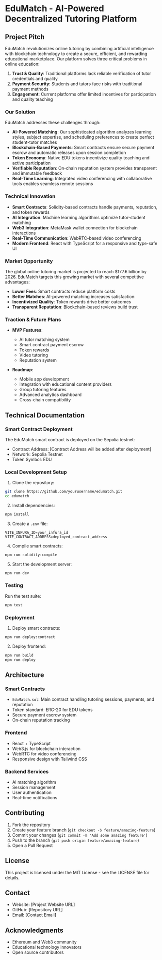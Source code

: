 # EduMatch - AI-Powered Decentralized Tutoring Platform

## Project Pitch

EduMatch revolutionizes online tutoring by combining artificial intelligence with blockchain technology to create a secure, efficient, and rewarding educational marketplace. Our platform solves three critical problems in online education:

1. **Trust & Quality**: Traditional platforms lack reliable verification of tutor credentials and quality
2. **Payment Security**: Students and tutors face risks with traditional payment methods
3. **Engagement**: Current platforms offer limited incentives for participation and quality teaching

### Our Solution

EduMatch addresses these challenges through:

- **AI-Powered Matching**: Our sophisticated algorithm analyzes learning styles, subject expertise, and scheduling preferences to create perfect student-tutor matches
- **Blockchain-Based Payments**: Smart contracts ensure secure payment escrow and automatic releases upon session completion
- **Token Economy**: Native EDU tokens incentivize quality teaching and active participation
- **Verifiable Reputation**: On-chain reputation system provides transparent and immutable feedback
- **Real-Time Learning**: Integrated video conferencing with collaborative tools enables seamless remote sessions

### Technical Innovation

- **Smart Contracts**: Solidity-based contracts handle payments, reputation, and token rewards
- **AI Integration**: Machine learning algorithms optimize tutor-student matching
- **Web3 Integration**: MetaMask wallet connection for blockchain interactions
- **Real-Time Communication**: WebRTC-based video conferencing
- **Modern Frontend**: React with TypeScript for a responsive and type-safe UI

### Market Opportunity

The global online tutoring market is projected to reach $177.6 billion by 2026. EduMatch targets this growing market with several competitive advantages:

- **Lower Fees**: Smart contracts reduce platform costs
- **Better Matches**: AI-powered matching increases satisfaction
- **Incentivized Quality**: Token rewards drive better outcomes
- **Transparent Reputation**: Blockchain-based reviews build trust

### Traction & Future Plans

- **MVP Features**:
  - AI tutor matching system
  - Smart contract payment escrow
  - Token rewards
  - Video tutoring
  - Reputation system

- **Roadmap**:
  - Mobile app development
  - Integration with educational content providers
  - Group tutoring features
  - Advanced analytics dashboard
  - Cross-chain compatibility

## Technical Documentation

### Smart Contract Deployment

The EduMatch smart contract is deployed on the Sepolia testnet:
- Contract Address: [Contract Address will be added after deployment]
- Network: Sepolia Testnet
- Token Symbol: EDU

### Local Development Setup

1. Clone the repository:
```bash
git clone https://github.com/yourusername/edumatch.git
cd edumatch
```

2. Install dependencies:
```bash
npm install
```

3. Create a `.env` file:
```
VITE_INFURA_ID=your_infura_id
VITE_CONTRACT_ADDRESS=deployed_contract_address
```

4. Compile smart contracts:
```bash
npm run solidity:compile
```

5. Start the development server:
```bash
npm run dev
```

### Testing

Run the test suite:
```bash
npm test
```

### Deployment

1. Deploy smart contracts:
```bash
npm run deploy:contract
```

2. Deploy frontend:
```bash
npm run build
npm run deploy
```

## Architecture

### Smart Contracts
- `EduMatch.sol`: Main contract handling tutoring sessions, payments, and reputation
- Token standard: ERC-20 for EDU tokens
- Secure payment escrow system
- On-chain reputation tracking

### Frontend
- React + TypeScript
- Web3.js for blockchain interaction
- WebRTC for video conferencing
- Responsive design with Tailwind CSS

### Backend Services
- AI matching algorithm
- Session management
- User authentication
- Real-time notifications

## Contributing

1. Fork the repository
2. Create your feature branch (`git checkout -b feature/amazing-feature`)
3. Commit your changes (`git commit -m 'Add some amazing feature'`)
4. Push to the branch (`git push origin feature/amazing-feature`)
5. Open a Pull Request

## License

This project is licensed under the MIT License - see the LICENSE file for details.

## Contact

- Website: [Project Website URL]
- GitHub: [Repository URL]
- Email: [Contact Email]

## Acknowledgments

- Ethereum and Web3 community
- Educational technology innovators
- Open source contributors